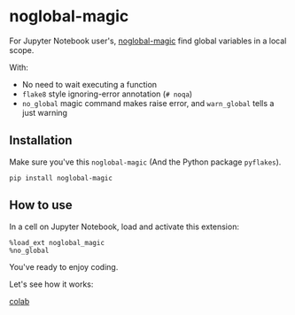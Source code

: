 # noglobal-magic

For Jupyter Notebook user's, [noglobal-magic](https://github.com/tokusumi/noglobal-magic) find global variables in a local scope.

With:
* No need to wait executing a function
* `flake8` style ignoring-error annotation (`# noqa`)
* `no_global` magic command makes raise error, and `warn_global` tells a just warning

## Installation

Make sure you've this `noglobal-magic` (And the Python package `pyflakes`).

```shell
pip install noglobal-magic
```

## How to use

In a cell on Jupyter Notebook, load and activate this extension:

```notebook
%load_ext noglobal_magic
%no_global
```

You've ready to enjoy coding.

Let's see how it works:

[colab](https://colab.research.google.com/drive/1y7Zr-RD2RPcSTjs0ml6vswbc96_IKt2y?usp=sharing)
